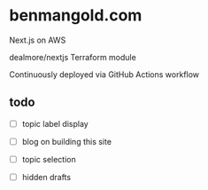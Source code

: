 # benmangold.com

Next.js on AWS

dealmore/nextjs Terraform module

Continuously deployed via GitHub Actions workflow

## todo

- [ ] topic label display

- [ ] blog on building this site

- [ ] topic selection

- [ ] hidden drafts